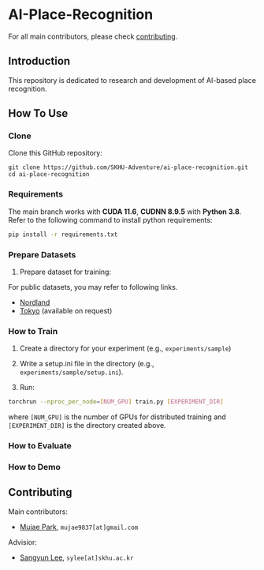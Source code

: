 # AI-Place-Recognition

For all main contributors, please check [contributing](#contributing).

## Introduction

This repository is dedicated to research and development of AI-based place recognition.

## How To Use

### Clone 

Clone this GitHub repository:

```
git clone https://github.com/SKHU-Adventure/ai-place-recognition.git
cd ai-place-recognition
```

### Requirements

The main branch works with **CUDA 11.6**, **CUDNN 8.9.5** with **Python 3.8**.
Refer to the following command to install python requirements:

```bash
pip install -r requirements.txt
```

### Prepare Datasets

1. Prepare dataset for training: 

For public datasets, you may refer to following links.
- [Nordland](https://drive.google.com/drive/folders/1CzzLo-t9iLYOszcHAnB3KaWwkP5jyJn1?usp=sharing)
- [Tokyo](https://www.di.ens.fr/willow/research/netvlad/) (available on request)

### How to Train

1. Create a directory for your experiment (e.g., `experiments/sample`)

2. Write a setup.ini file in the directory (e.g., `experiments/sample/setup.ini`).

2. Run:
```bash
torchrun --nproc_per_node=[NUM_GPU] train.py [EXPERIMENT_DIR]
```
where `[NUM_GPU]` is the number of GPUs for distributed training and `[EXPERIMENT_DIR]` is the directory created above.

### How to Evaluate


### How to Demo


## Contributing

Main contributors:

- [Mujae Park](https://github.com/Mujae), ``mujae9837[at]gmail.com``

Advisior:
- [Sangyun Lee](https://sylee-skhu.github.io), ``sylee[at]skhu.ac.kr``
